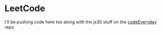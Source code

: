 # LeetCode

I'll be pushing code here too along with the js30 stuff on the [codeEveryday](https://github.com/Ben-Sicat/codeEveryday) repo 
